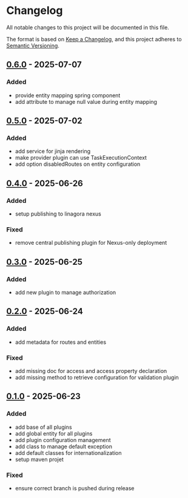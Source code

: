 # Changelog

All notable changes to this project will be documented in this file.

The format is based on [Keep a Changelog](https://keepachangelog.com/en/1.1.0/),
and this project adheres to [Semantic Versioning](https://semver.org/spec/v2.0.0.html).

## [0.6.0] - 2025-07-07

### Added

- provide entity mapping spring component
- add attribute to manage null value during entity mapping

## [0.5.0] - 2025-07-02

### Added

- add service for jinja rendering
- make provider plugin can use TaskExecutionContext
- add option disabledRoutes on entity configuration

## [0.4.0] - 2025-06-26

### Added

- setup publishing to linagora nexus

### Fixed

- remove central publishing plugin for Nexus-only deployment

## [0.3.0] - 2025-06-25

### Added

- add new plugin to manage authorization

## [0.2.0] - 2025-06-24

### Added

- add metadata for routes and entities

### Fixed

- add missing doc for access and access property declaration
- add missing method to retrieve configuration for validation plugin

## [0.1.0] - 2025-06-23

### Added

- add base of all plugins
- add global entity for all plugins
- add plugin configuration management
- add class to manage default exception
- add default classes for internationalization
- setup maven projet

### Fixed

- ensure correct branch is pushed during release


[0.6.0]: https://oauth2@ci.linagora.com/linagora/lrs/LinID/linid-dm-v2/dm-api-core.git/compare/v0.5.0...v0.6.0
[0.5.0]: https://oauth2@ci.linagora.com/linagora/lrs/LinID/linid-dm-v2/dm-api-core.git/compare/v0.4.0...v0.5.0
[0.4.0]: https://oauth2@ci.linagora.com/linagora/lrs/LinID/linid-dm-v2/dm-api-core.git/compare/v0.3.0...v0.4.0
[0.3.0]: https://oauth2@ci.linagora.com/linagora/lrs/LinID/linid-dm-v2/dm-api-core.git/compare/v0.2.0...v0.3.0
[0.2.0]: https://oauth2@ci.linagora.com/linagora/lrs/LinID/linid-dm-v2/dm-api-core.git/compare/v0.1.0...v0.2.0
[0.1.0]: https://oauth2@ci.linagora.com/linagora/lrs/LinID/linid-dm-v2/dm-api-core.git/releases/tag/v0.1.0
